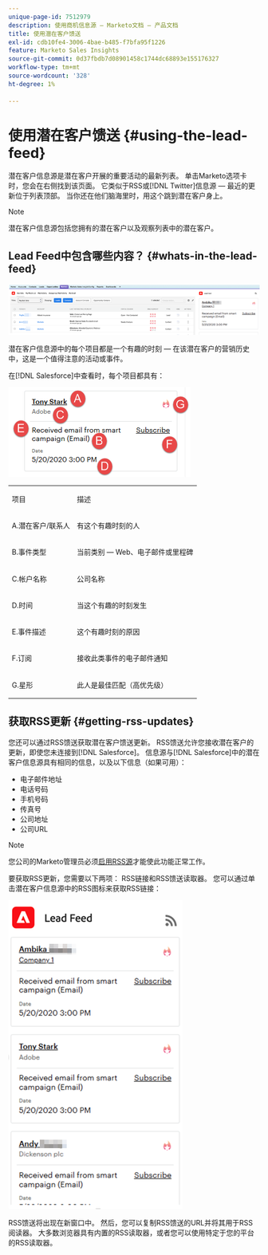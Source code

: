 ```yaml
---
unique-page-id: 7512979
description: 使用商机信息源 — Marketo文档 — 产品文档
title: 使用潜在客户馈送
exl-id: cdb10fe4-3006-4bae-b485-f7bfa95f1226
feature: Marketo Sales Insights
source-git-commit: 0d37fbdb7d08901458c1744dc68893e155176327
workflow-type: tm+mt
source-wordcount: '328'
ht-degree: 1%

---
```


# 使用潜在客户馈送 {#using-the-lead-feed}

潜在客户信息源是潜在客户开展的重要活动的最新列表。 单击Marketo选项卡时，您会在右侧找到该页面。 它类似于RSS或[!DNL Twitter]信息源 — 最近的更新位于列表顶部。 当你还在他们脑海里时，用这个跳到潜在客户身上。

>[!NOTE]
>
>潜在客户信息源包括您拥有的潜在客户以及观察列表中的潜在客户。

## Lead Feed中包含哪些内容？ {#whats-in-the-lead-feed}

![](assets/using-the-lead-feed-1.png)

潜在客户信息源中的每个项目都是一个有趣的时刻 — 在该潜在客户的营销历史中，这是一个值得注意的活动或事件。

在[!DNL Salesforce]中查看时，每个项目都具有：

![](assets/using-the-lead-feed-2.png)

<table> 
 <colgroup> 
  <col> 
  <col> 
 </colgroup> 
 <tbody> 
  <tr> 
   <td><p>项目</p></td> 
   <td><p>描述</p></td> 
  </tr> 
  <tr> 
   <td><p>A.潜在客户/联系人</p></td> 
   <td><p>有这个有趣时刻的人</p></td> 
  </tr> 
  <tr> 
   <td><p>B.事件类型</p></td> 
   <td><p>当前类别 — Web、电子邮件或里程碑</p></td> 
  </tr> 
  <tr> 
   <td><p>C.帐户名称</p></td> 
   <td><p>公司名称</p></td> 
  </tr> 
  <tr> 
   <td><p>D.时间</p></td> 
   <td><p>当这个有趣的时刻发生</p></td> 
  </tr> 
  <tr> 
   <td><p>E.事件描述</p></td> 
   <td><p>这个有趣时刻的原因</p></td> 
  </tr> 
  <tr> 
   <td><p>F.订阅</p></td> 
   <td><p>接收此类事件的电子邮件通知</p></td> 
  </tr> 
  <tr> 
   <td><p>G.星形</p></td> 
   <td><p>此人是最佳匹配（高优先级）</p></td> 
  </tr> 
 </tbody> 
</table>

## 获取RSS更新 {#getting-rss-updates}

您还可以通过RSS馈送获取潜在客户馈送更新。  RSS馈送允许您接收潜在客户的更新，即使您未连接到[!DNL Salesforce]。 信息源与[!DNL Salesforce]中的潜在客户信息源具有相同的信息，以及以下信息（如果可用）：

* 电子邮件地址
* 电话号码
* 手机号码
* 传真号
* 公司地址
* 公司URL

>[!NOTE]
>
>您公司的Marketo管理员必须[启用RSS源](/help/marketo/product-docs/marketo-sales-insight/msi-for-salesforce/features/msi-configuration-tab/enable-rss-for-sales-insight.md)才能使此功能正常工作。

要获取RSS更新，您需要以下两项： RSS链接和RSS馈送读取器。 您可以通过单击潜在客户信息源中的RSS图标来获取RSS链接：

![](assets/using-the-lead-feed-3.png)

RSS馈送将出现在新窗口中。 然后，您可以复制RSS馈送的URL并将其用于RSS阅读器。 大多数浏览器具有内置的RSS读取器，或者您可以使用特定于您的平台的RSS读取器。

